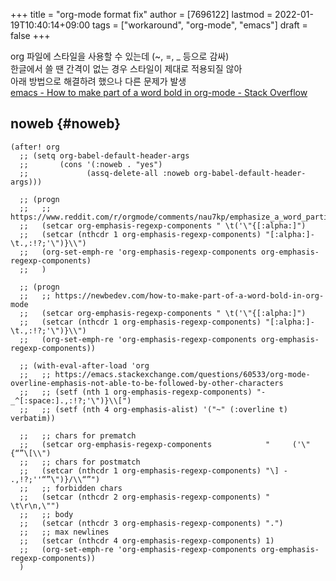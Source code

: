 +++
title = "org-mode format fix"
author = [7696122]
lastmod = 2022-01-19T10:40:14+09:00
tags = ["workaround", "org-mode", "emacs"]
draft = false
+++

org 파일에 스타일을 사용할 수 있는데 (~, =, \_ 등으로 감싸)  
한글에서 쓸 땐 간격이 없는 경우 스타일이 제대로 적용되질 않아  
아래 방법으로 해결하려 했으나 다른 문제가 발생  
[emacs - How to make part of a word bold in org-mode - Stack Overflow](https://stackoverflow.com/questions/1218238/how-to-make-part-of-a-word-bold-in-org-mode)  


## noweb {#noweb}

```elisp
(after! org
  ;; (setq org-babel-default-header-args
  ;;       (cons '(:noweb . "yes")
  ;;             (assq-delete-all :noweb org-babel-default-header-args)))

  ;; (progn
  ;;   ;; https://www.reddit.com/r/orgmode/comments/nau7kp/emphasize_a_word_partially/
  ;;   (setcar org-emphasis-regexp-components " \t('\"{[:alpha:]")
  ;;   (setcar (nthcdr 1 org-emphasis-regexp-components) "[:alpha:]- \t.,:!?;'\")}\\")
  ;;   (org-set-emph-re 'org-emphasis-regexp-components org-emphasis-regexp-components)
  ;;   )

  ;; (progn
  ;;   ;; https://newbedev.com/how-to-make-part-of-a-word-bold-in-org-mode
  ;;   (setcar org-emphasis-regexp-components " \t('\"{[:alpha:]")
  ;;   (setcar (nthcdr 1 org-emphasis-regexp-components) "[:alpha:]- \t.,:!?;'\")}\\")
  ;;   (org-set-emph-re 'org-emphasis-regexp-components org-emphasis-regexp-components))

  ;; (with-eval-after-load 'org
  ;;   ;; https://emacs.stackexchange.com/questions/60533/org-mode-overline-emphasis-not-able-to-be-followed-by-other-characters
  ;;   ;; (setf (nth 1 org-emphasis-regexp-components) "-_^[:space:].,:!?;'\")}\\[")
  ;;   ;; (setf (nth 4 org-emphasis-alist) '("~" (:overline t) verbatim))

  ;;   ;; chars for prematch
  ;;   (setcar org-emphasis-regexp-components            "     ('\"{“”\[\\")
  ;;   ;; chars for postmatch
  ;;   (setcar (nthcdr 1 org-emphasis-regexp-components) "\] -   .,!?;''“”\")}/\\“”")
  ;;   ;; forbidden chars
  ;;   (setcar (nthcdr 2 org-emphasis-regexp-components) "    \t\r\n,\"")
  ;;   ;; body
  ;;   (setcar (nthcdr 3 org-emphasis-regexp-components) ".")
  ;;   ;; max newlines
  ;;   (setcar (nthcdr 4 org-emphasis-regexp-components) 1)
  ;;   (org-set-emph-re 'org-emphasis-regexp-components org-emphasis-regexp-components))
  )
```
